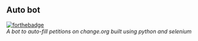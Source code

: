 ## Auto bot

[![forthebadge](https://forthebadge.com/images/badges/made-with-python.svg)](https://forthebadge.com)
<br>
<i>A bot to auto-fill petitions on change.org built using python and selenium
</i>
